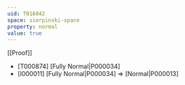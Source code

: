 ```yaml
---
uid: T016042
space: sierpinski-space
property: normal
value: true
---
```

[[Proof]]

* [T000874] [Fully Normal|P000034]
* [I000011] [Fully Normal|P000034] => [Normal|P000013]

